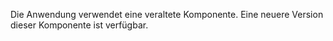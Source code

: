 Die Anwendung verwendet eine veraltete Komponente.
Eine neuere Version dieser Komponente ist verfügbar.